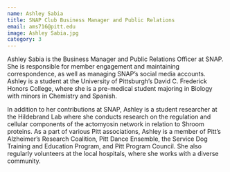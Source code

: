 ```yaml
---
name: Ashley Sabia
title: SNAP Club Business Manager and Public Relations
email: ams716@pitt.edu
image: Ashley Sabia.jpg
category: 3
---
```

Ashley Sabia is the Business Manager and Public Relations Officer at SNAP. She is responsible for member engagement and maintaining correspondence, as well as managing SNAP’s social media accounts. Ashley is a student at the University of Pittsburgh’s David C. Frederick Honors College, where she is a pre-medical student majoring in Biology with minors in Chemistry and Spanish.

In addition to her contributions at SNAP, Ashley is a student researcher at the Hildebrand Lab where she conducts research on the regulation and cellular components of the actomyosin network in relation to Shroom proteins. As a part of various Pitt associations, Ashley is a member of Pitt’s Alzheimer’s Research Coalition, Pitt Dance Ensemble, the Service Dog Training and Education Program, and Pitt Program Council. She also regularly volunteers at the local hospitals, where she works with a diverse community. 
